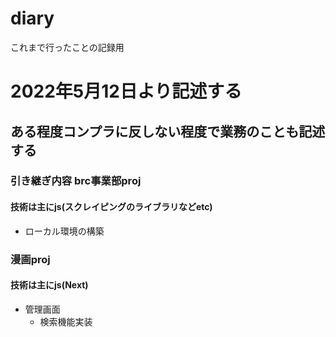# diary
これまで行ったことの記録用



# 2022年5月12日より記述する

## ある程度コンプラに反しない程度で業務のことも記述する

### 引き継ぎ内容 brc事業部proj
#### 技術は主にjs(スクレイピングのライブラリなどetc)
 - ローカル環境の構築
### 漫画proj
#### 技術は主にjs(Next)
 - 管理画面
   - 検索機能実装
